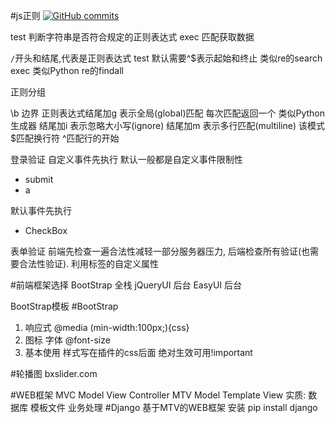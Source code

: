 #js正则
[![GitHub commits](https://img.shields.io/github/commits-since/SubtitleEdit/subtitleedit/3.4.7.svg)]()

test    判断字符串是否符合规定的正则表达式
exec    匹配获取数据

`/`开头和结尾,代表是正则表达式
test 默认需要^$表示起始和终止 类似re的search
exec 类似Python re的findall

正则分组

\b  边界
正则表达式结尾加g 表示全局(global)匹配 每次匹配返回一个 类似Python生成器
结尾加i    表示忽略大小写(ignore)
结尾加m    表示多行匹配(multiline) 该模式$匹配换行符 ^匹配行的开始

登录验证
自定义事件先执行 默认一般都是自定义事件限制性

- submit
- a

默认事件先执行

- CheckBox

表单验证
前端先检查一遍合法性减轻一部分服务器压力, 后端检查所有验证(也需要合法性验证).
利用标签的自定义属性 

#前端框架选择
BootStrap   全栈
jQueryUI    后台
EasyUI   后台

BootStrap模板
#BootStrap
1. 响应式
    @media (min-width:100px;){css}
2. 图标 字体
    @font-size
3. 基本使用
    样式写在插件的css后面 绝对生效可用!important

#轮播图
bxslider.com

#WEB框架
MVC Model View Controller
MTV Model Template View
实质: 数据库    模板文件    业务处理
#Django
基于MTV的WEB框架
安装
pip install django


